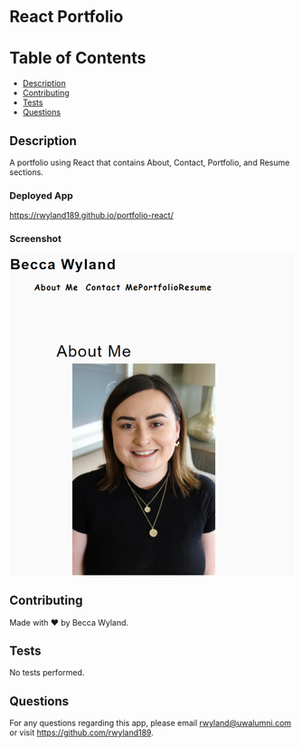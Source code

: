 # React Portfolio

  # Table of Contents
  * [Description](#description)
  * [Contributing](#contributing)
  * [Tests](#tests)
  * [Questions](#Questions)

  ## Description
  A portfolio using React that contains About, Contact, Portfolio, and Resume sections.

  ### Deployed App
  https://rwyland189.github.io/portfolio-react/

  ### Screenshot
  ![Screenshot](./src/assets/screenshot.png)

  ## Contributing
  Made with ❤️ by Becca Wyland.

  ## Tests
  No tests performed.

  ## Questions
  For any questions regarding this app, please email rwyland@uwalumni.com or visit https://github.com/rwyland189.

